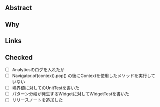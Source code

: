 ## Abstract

## Why

## Links


## Checked
- [ ] Analyticsのログを入れたか
- [ ] Navigator.of(context).pop() の後にContextを使用したメソッドを実行していない
- [ ] 境界値に対してのUnitTestを書いた
- [ ] パターン分岐が発生するWidgetに対してWidgetTestを書いた
- [ ] リリースノートを追加した
